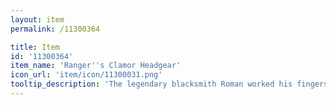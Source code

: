 ```yaml
---
layout: item
permalink: /11300364

title: Item
id: '11300364'
item_name: 'Ranger''s Clamor Headgear'
icon_url: 'item/icon/11300031.png'
tooltip_description: 'The legendary blacksmith Roman worked his fingers to the bone creating this hat for Rangers competing in the arena. It has a special coating that helps the wearer withstand attacks for longer periods of time.'
---
```

